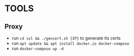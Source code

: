# TOOLS

## Proxy

- run `cd ssl && ./gencert.sh {IP}` to generate tls certs
- run `apt update && apt install docker.io docker-compose`
- run `docker-compose up -d`
